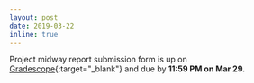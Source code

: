 ```yaml
---
layout: post
date: 2019-03-22
inline: true
---
```


Project midway report submission form is up on [Gradescope](https://www.gradescope.com/courses/36025){:target="\_blank"} and due by **11:59 PM on Mar 29.**
